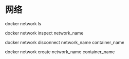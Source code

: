

# 网络



docker network ls

docker network inspect network_name

docker network disconnect network_name container_name

docker network create network_name container_name

